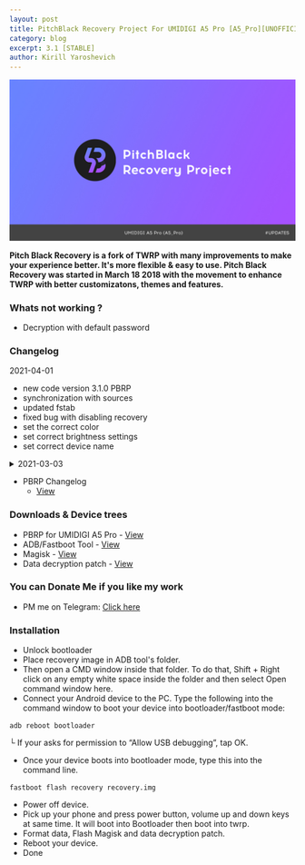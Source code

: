 ```yaml
---
layout: post
title: PitchBlack Recovery Project For UMIDIGI A5 Pro [A5_Pro][UNOFFICIAL]
category: blog
excerpt: 3.1 [STABLE]
author: Kirill Yaroshevich
---
```


![PitchBlack Recovery logo](https://raw.githubusercontent.com/Hadenix/Hadenix.github.io/master/images/umidigi-a5-pro/PitchBlack%20Recovery.jpg)

**Pitch Black Recovery is a fork of TWRP with many improvements to make your experience better. It's more flexible & easy to use. Pitch Black Recovery was started in March 18 2018 with the movement to enhance TWRP with better customizatons, themes and features.**

### Whats not working ?
* Decryption with default password

### Changelog
2021-04-01
* new code version 3.1.0 PBRP
* synchronization with sources
* updated fstab
* fixed bug with disabling recovery
* set the correct color
* set correct brightness settings
* set correct device name

<details>
<summary>2021-03-03</summary>
<p><ul>
<li>Fix MTP and ADB</li>
<li>Updated recovery.fstab</li>
<li>Kernel update from ROM V1.8</li>
<li>First release</li>
</ul></p>
</details>

* PBRP Changelog
  * [View](https://t.me/UMIDIGIA5Pro)

### Downloads & Device trees
* PBRP for UMIDIGI A5 Pro - [View](https://sourceforge.net/projects/umidigi-mt6763-dev/files/PBRP/)
* ADB/Fastboot Tool - [View](https://dl.google.com/android/repository/platform-tools-latest-windows.zip)
* Magisk - [View](https://github.com/topjohnwu/Magisk/releases)
* Data decryption patch - [View](https://androidfilehost.com/?fid=6006931924117935374)

### You can Donate Me if you like my work
* PM me on Telegram: [Click here](https://web.telegram.org/#/im?p=@Hadenix)

### Installation
* Unlock bootloader
* Place recovery image in ADB tool's folder.
* Then open a CMD window inside that folder. To do that, Shift + Right click on any empty white space inside the folder and then select Open command window here.
* Connect your Android device to the PC. Type the following into the command window to boot your device into bootloader/fastboot mode:
```
adb reboot bootloader
```
└ If your asks for permission to “Allow USB debugging”, tap OK.
* Once your device boots into bootloader mode, type this into the command line.
```
fastboot flash recovery recovery.img
```
* Power off device.
* Pick up your phone and press power button, volume up and down keys at same time. It will boot into Bootloader then boot into twrp.
* Format data, Flash Magisk and data decryption patch.
* Reboot your device.
* Done
